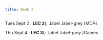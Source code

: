 ```yaml
---
title: Week 2
---
```


Tues Sept 2
: **LEC 2**{: .label .label-grey }MDPs

Thu Sept 4
: **LEC 3**{: .label .label-grey }Games